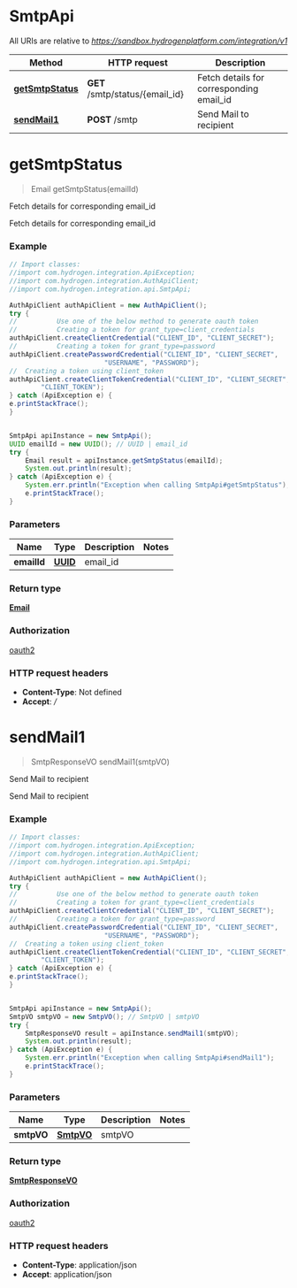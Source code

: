 # SmtpApi

All URIs are relative to *https://sandbox.hydrogenplatform.com/integration/v1*

Method | HTTP request | Description
------------- | ------------- | -------------
[**getSmtpStatus**](SmtpApi.md#getSmtpStatus) | **GET** /smtp/status/{email_id} | Fetch details for corresponding email_id
[**sendMail1**](SmtpApi.md#sendMail1) | **POST** /smtp | Send Mail to recipient


<a name="getSmtpStatus"></a>
# **getSmtpStatus**
> Email getSmtpStatus(emailId)

Fetch details for corresponding email_id

Fetch details for corresponding email_id

### Example
```java
// Import classes:
//import com.hydrogen.integration.ApiException;
//import com.hydrogen.integration.AuthApiClient;
//import com.hydrogen.integration.api.SmtpApi;

AuthApiClient authApiClient = new AuthApiClient();
try {
//          Use one of the below method to generate oauth token        
//          Creating a token for grant_type=client_credentials            
authApiClient.createClientCredential("CLIENT_ID", "CLIENT_SECRET");
//          Creating a token for grant_type=password
authApiClient.createPasswordCredential("CLIENT_ID", "CLIENT_SECRET",
                        "USERNAME", "PASSWORD");     
//  Creating a token using client_token
authApiClient.createClientTokenCredential("CLIENT_ID", "CLIENT_SECRET",
        "CLIENT_TOKEN");      
} catch (ApiException e) {
e.printStackTrace();
}


SmtpApi apiInstance = new SmtpApi();
UUID emailId = new UUID(); // UUID | email_id
try {
    Email result = apiInstance.getSmtpStatus(emailId);
    System.out.println(result);
} catch (ApiException e) {
    System.err.println("Exception when calling SmtpApi#getSmtpStatus");
    e.printStackTrace();
}
```

### Parameters

Name | Type | Description  | Notes
------------- | ------------- | ------------- | -------------
 **emailId** | [**UUID**](.md)| email_id |

### Return type

[**Email**](Email.md)

### Authorization

[oauth2](../README.md#oauth2)

### HTTP request headers

 - **Content-Type**: Not defined
 - **Accept**: */*

<a name="sendMail1"></a>
# **sendMail1**
> SmtpResponseVO sendMail1(smtpVO)

Send Mail to recipient

Send Mail to recipient

### Example
```java
// Import classes:
//import com.hydrogen.integration.ApiException;
//import com.hydrogen.integration.AuthApiClient;
//import com.hydrogen.integration.api.SmtpApi;

AuthApiClient authApiClient = new AuthApiClient();
try {
//          Use one of the below method to generate oauth token        
//          Creating a token for grant_type=client_credentials            
authApiClient.createClientCredential("CLIENT_ID", "CLIENT_SECRET");
//          Creating a token for grant_type=password
authApiClient.createPasswordCredential("CLIENT_ID", "CLIENT_SECRET",
                        "USERNAME", "PASSWORD");     
//  Creating a token using client_token
authApiClient.createClientTokenCredential("CLIENT_ID", "CLIENT_SECRET",
        "CLIENT_TOKEN");      
} catch (ApiException e) {
e.printStackTrace();
}


SmtpApi apiInstance = new SmtpApi();
SmtpVO smtpVO = new SmtpVO(); // SmtpVO | smtpVO
try {
    SmtpResponseVO result = apiInstance.sendMail1(smtpVO);
    System.out.println(result);
} catch (ApiException e) {
    System.err.println("Exception when calling SmtpApi#sendMail1");
    e.printStackTrace();
}
```

### Parameters

Name | Type | Description  | Notes
------------- | ------------- | ------------- | -------------
 **smtpVO** | [**SmtpVO**](SmtpVO.md)| smtpVO |

### Return type

[**SmtpResponseVO**](SmtpResponseVO.md)

### Authorization

[oauth2](../README.md#oauth2)

### HTTP request headers

 - **Content-Type**: application/json
 - **Accept**: application/json

